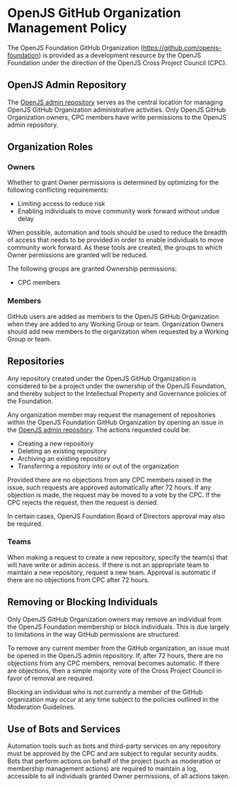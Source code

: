 # OpenJS GitHub Organization Management Policy

The OpenJS Foundation GitHub Organization (https://github.com/openjs-foundation) is
provided as a development resource by the OpenJS Foundation under the direction
of the OpenJS Cross Project Council (CPC).

## OpenJS Admin Repository

The [OpenJS admin repository][openjs-foundation/admin] serves as the
central location for managing OpenJS GitHub Organization administrative
activities. Only OpenJS GitHub Organization owners, CPC members have write
permissions to the OpenJS admin repository.

## Organization Roles

### Owners

Whether to grant Owner permissions is determined by optimizing
for the following conflicting requirements:

* Limiting access to reduce risk
* Enabling individuals to move community work forward without undue delay

When possible, automation and tools should be used to reduce the breadth of
access that needs to be provided in order to enable individuals to move
community work forward. As these tools are created, the groups to which
Owner permissions are granted will be reduced.

The following groups are granted Ownership permissions:

* CPC members

### Members

GitHub users are added as members to the OpenJS GitHub Organization when they
are added to any Working Group or team. Organization Owners should add new
members to the organization when requested by a Working Group or team.

## Repositories

Any repository created under the OpenJS GitHub Organization is considered to be
a project under the ownership of the OpenJS Foundation, and thereby subject
to the Intellectual Property and Governance policies of the Foundation.

Any organization member may request the management of repositories within the
OpenJS Foundation GitHub Organization by opening an issue in the
[OpenJS admin repository][openjs-foundation/admin]. The actions requested could be:

- Creating a new repository
- Deleting an existing repository
- Archiving an existing repository
- Transferring a repository into or out of the organization

Provided there are no objections from any CPC members raised in
the issue, such requests are approved automatically after 72 hours. If any
objection is made, the request may be moved to a vote by the CPC. If the CPC
rejects the request, then the request is denied.

In certain cases, OpenJS Foundation Board of Directors approval may also be
required.

### Teams

When making a request to create a new repository, specify the team(s) that will
have write or admin access. If there is not an appropriate team to maintain a
new repository, request a new team. Approval is automatic if there are no
objections from CPC after 72 hours.

## Removing or Blocking Individuals

Only OpenJS GitHub Organization owners may remove an individual from the
OpenJS Foundation membership or block individuals. This is due largely to
limitations in the way GitHub permissions are structured.

To remove any current member from the GitHub organization, an issue must be
opened in the OpenJS admin repository. If, after 72 hours, there are no
objections from any CPC members, removal becomes
automatic. If there are objections, then a simple majority vote of the
Cross Project Council in favor of removal are required.

Blocking an individual who is not currently a member of the GitHub organization
may occur at any time subject to the policies outlined in the Moderation
Guidelines.

## Use of Bots and Services

Automation tools such as bots and third-party services on any repository must
be approved by the CPC and are subject to regular security audits.
Bots that perform actions on behalf of the project (such as moderation or membership
management actions) are required to maintain a log, accessible to all individuals
granted Owner permissions, of all actions taken.

[openjs-foundation/admin]: https://github.com/openjs-foundation/admin
